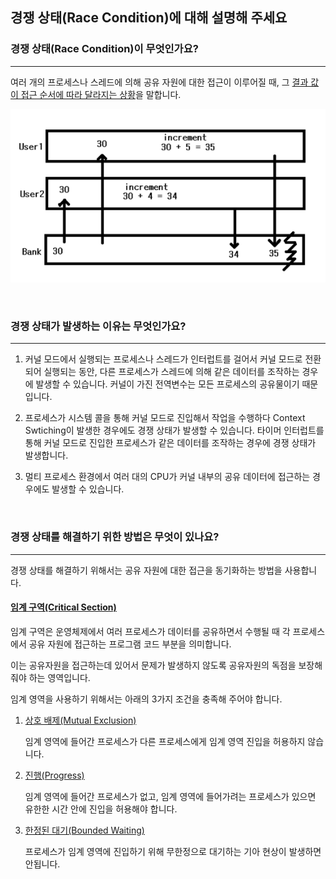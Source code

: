 ## 경쟁 상태(Race Condition)에 대해 설명해 주세요

### 경쟁 상태(Race Condition)이 무엇인가요?

---
여러 개의 프로세스나 스레드에 의해 공유 자원에 대한 접근이 이루어질 때,
그 <u>결과 값이 접근 순서에 따라 달라지는 상황</u>을 말합니다.

![img.png](img/경쟁%20상태.png)

<br>

### 경쟁 상태가 발생하는 이유는 무엇인가요?

---
1. 커널 모드에서 실행되는 프로세스나 스레드가 인터럽트를 걸어서 커널 모드로 전환되어 실행되는 동안,
다른 프로세스가 스레드에 의해 같은 데이터를 조작하는 경우에 발생할 수 있습니다. 
커널이 가진 전역변수는 모든 프로세스의 공유물이기 때문입니다.


2. 프로세스가 시스템 콜을 통해 커널 모드로 진입해서 작업을 수행하다 Context Swtiching이 발생한 경우에도 경쟁 상태가 발생할 수 있습니다. 
타이머 인터럽트를 통해 커널 모드로 진입한 프로세스가 같은 데이터를 조작하는 경우에 경쟁 상태가 발생합니다.


3. 멀티 프로세스 환경에서 여러 대의 CPU가 커널 내부의 공유 데이터에 접근하는 경우에도 발생할 수 있습니다.

<br>

### 경쟁 상태를 해결하기 위한 방법은 무엇이 있나요?

---
경쟁 상태를 해결하기 위해서는 공유 자원에 대한 접근을 동기화하는 방법을 사용합니다.

#### <u>임계 구역(Critical Section)</u>
임계 구역은 운영체제에서 여러 프로세스가 데이터를 공유하면서 수행될 때 각 프로세스에서 공유 자원에 접근하는 프로그램 코드 부분을 의미합니다.

이는 공유자원을 접근하는데 있어서 문제가 발생하지 않도록 공유자원의 독점을 보장해줘야 하는 영역입니다.

임계 영역을 사용하기 위해서는 아래의 3가지 조건을 충족해 주어야 합니다.

1. <u>상호 배제(Mutual Exclusion)</u>

    임계 영역에 들어간 프로세스가 다른 프로세스에게 임계 영역 진입을 허용하지 않습니다.


2. <u>진행(Progress)</u>

    임계 영역에 들어간 프로세스가 없고, 임계 영역에 들어가려는 프로세스가 있으면 유한한 시간 안에 진입을 허용해야 합니다.


3. <u>한정된 대기(Bounded Waiting)</u>

    프로세스가 임계 영역에 진입하기 위해 무한정으로 대기하는 기아 현상이 발생하면 안됩니다.
